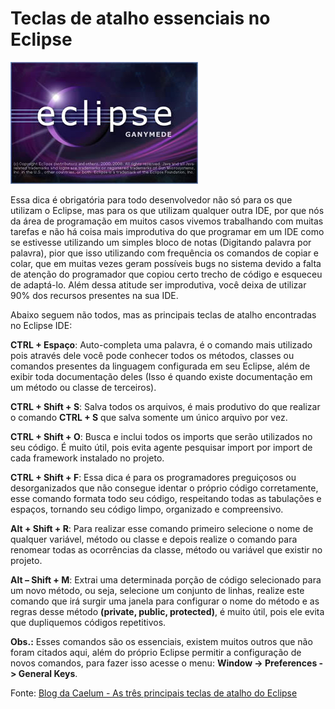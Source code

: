 # Teclas de atalho essenciais no Eclipse

![Eclipse IDE](../images/eclipse-logo.jpg "Eclipse IDE")

Essa dica é obrigatória para todo desenvolvedor não só para os que utilizam o Eclipse, mas para os que utilizam qualquer outra IDE, por que nós da área de programação em muitos casos vivemos trabalhando com muitas tarefas e não há coisa mais improdutiva do que programar em um IDE como se estivesse utilizando um simples bloco de notas (Digitando palavra por palavra), pior que isso utilizando com frequência os comandos de copiar e colar, que em muitas vezes geram possíveis bugs no sistema devido a falta de atenção do programador que copiou certo trecho de código e esqueceu de adaptá-lo. Além dessa atitude ser improdutiva, você deixa de utilizar 90% dos recursos presentes na sua IDE.

Abaixo seguem não todos, mas as principais teclas de atalho encontradas no Eclipse IDE:

**CTRL + Espaço**: Auto-completa uma palavra, é o comando mais utilizado pois através dele você pode conhecer todos os métodos, classes ou comandos presentes da linguagem configurada em seu Eclipse, além de exibir toda documentação deles (Isso é quando existe documentação em um método ou classe de terceiros).

**CTRL + Shift + S**: Salva todos os arquivos, é mais produtivo do que realizar o comando **CTRL + S** que salva somente um único arquivo por vez.

**CTRL + Shift + O**: Busca e inclui todos os imports que serão utilizados no seu código. É muito útil, pois evita agente pesquisar import por import de cada framework instalado no projeto.

**CTRL + Shift + F**: Essa dica é para os programadores preguiçosos ou desorganizados que não consegue identar o próprio código corretamente, esse comando formata todo seu código, respeitando todas as tabulações e espaços, tornando seu código limpo, organizado e compreensivo.

**Alt + Shift + R**: Para realizar esse comando primeiro selecione o nome de qualquer variável, método ou classe e depois realize o comando para renomear todas as ocorrências da classe, método ou variável que existir no projeto.

**Alt – Shift + M**: Extrai uma determinada porção de código selecionado para um novo método, ou seja, selecione um conjunto de linhas, realize este comando que irá surgir uma janela para configurar o nome do método e as regras desse método **(private, public, protected)**, é muito útil, pois ele evita que dupliquemos códigos repetitivos.

**Obs.:** Esses comandos são os essenciais, existem muitos outros que não foram citados aqui, além do próprio Eclipse permitir a configuração de novos comandos, para fazer isso acesse o menu: **Window -> Preferences -> General Keys**.

Fonte: [Blog da Caelum - As três principais teclas de atalho do Eclipse](http://blog.caelum.com.br/as-tres-principais-teclas-de-atalho-do-eclipse/)